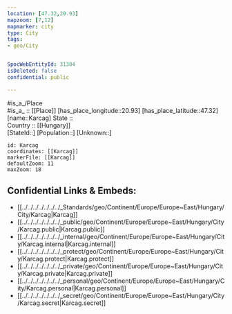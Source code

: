 ```yaml
---
location: [47.32,20.93] 
mapzoom: [7,12] 
mapmarker: city 
type: City
tags:
- geo/City


SpocWebEntityId: 31304
isDeleted: false
confidential: public

---
```

#is_a_/Place  
#is_a_ :: [[Place]] 
[has_place_longitude::20.93] 
[has_place_latitude::47.32] 
[name::Karcag] 
State ::  
Country :: [[Hungary]]  
[StateId::] 
[Population::] 
[Unknown::] 


```leaflet
id: Karcag
coordinates: [[Karcag]] 
markerFile: [[Karcag]] 
defaultZoom: 11 
maxZoom: 18
```


## Confidential Links & Embeds: 
- [[../../../../../../../_Standards/geo/Continent/Europe/Europe~East/Hungary/City/Karcag|Karcag]] 
- [[../../../../../../../_public/geo/Continent/Europe/Europe~East/Hungary/City/Karcag.public|Karcag.public]] 
- [[../../../../../../../_internal/geo/Continent/Europe/Europe~East/Hungary/City/Karcag.internal|Karcag.internal]] 
- [[../../../../../../../_protect/geo/Continent/Europe/Europe~East/Hungary/City/Karcag.protect|Karcag.protect]] 
- [[../../../../../../../_private/geo/Continent/Europe/Europe~East/Hungary/City/Karcag.private|Karcag.private]] 
- [[../../../../../../../_personal/geo/Continent/Europe/Europe~East/Hungary/City/Karcag.personal|Karcag.personal]] 
- [[../../../../../../../_secret/geo/Continent/Europe/Europe~East/Hungary/City/Karcag.secret|Karcag.secret]] 
